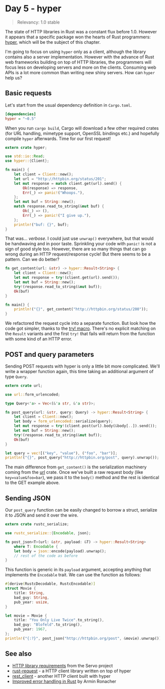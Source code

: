 # Day 5 - hyper

> Relevancy: 1.0 stable

The state of HTTP libraries in Rust was a constant flux before 1.0. However it appears that a specific package won the hearts of Rust programmers: [hyper](https://crates.io/crates/hyper), which will be the subject of this chapter.

I'm going to focus on using `hyper` only as a client, although the library contains also a server implementation. However with the advance of Rust web frameworks building on top of HTTP libraries, the programmers will focus less on developing servers and more on the clients. Consuming web APIs is a lot more common than writing new shiny servers. How can `hyper` help us?

Basic requests
--------------

Let's start from the usual dependency definition in `Cargo.toml`.

```ini
[dependencies]
hyper = "~0.5"
```

When you run `cargo build`, Cargo will download a few other required crates (for URL handling, mimetype support, OpenSSL bindings etc.) and hopefully compile `hyper` afterwards. Time for our first request!

```rust
extern crate hyper;

use std::io::Read;
use hyper::{Client};

fn main() {
    let client = Client::new();
    let url = "http://httpbin.org/status/201";
    let mut response = match client.get(url).send() {
        Ok(response) => response,
        Err(_) => panic!("Whoops."),
    };
    let mut buf = String::new();
    match response.read_to_string(&mut buf) {
        Ok(_) => (),
        Err(_) => panic!("I give up."),
    };
    println!("buf: {}", buf);
}
```

That was... *verbose*. I could just use `unwrap()` everywhere, but that would be handwaving and in poor taste. Sprinkling your code with `panic!` is not a sign of good style too. However, there are so many things that can go wrong during an HTTP request/response cycle! But there seems to be a pattern. Can we do better?

```rust
fn get_content(url: &str) -> hyper::Result<String> {
    let client = Client::new();
    let mut response = try!(client.get(url).send());
    let mut buf = String::new();
    try!(response.read_to_string(&mut buf));
    Ok(buf)
}

fn main() {
    println!("{}", get_content("http://httpbin.org/status/200"));
}
```

We refactored the request cycle into a separate function. But look how the code got simpler, thanks to the [try! macro](http://doc.rust-lang.org/std/result/#the-try!-macro). There's no explicit matching on the `Result` variants and the first `try!` that fails will return from the function with some kind of an HTTP error.

POST and query parameters
-------------------------

Sending POST requests with hyper is only a little bit more complicated. We'll write a wrapper function again, this time taking an additional argument of type `Query`.

```rust
extern crate url;

use url::form_urlencoded;

type Query<'a> = Vec<(&'a str, &'a str)>;

fn post_query(url: &str, query: Query) -> hyper::Result<String> {
    let client = Client::new();
    let body = form_urlencoded::serialize(query);
    let mut response = try!(client.post(url).body(&body[..]).send());
    let mut buf = String::new();
    try!(response.read_to_string(&mut buf));
    Ok(buf)
}

let query = vec![("key", "value"), ("foo", "bar")];
println!("{}", post_query("http://httpbin.org/post", query).unwrap());
```

The main difference from `get_content()` is the serialization machinery coming from the [url](https://crates.io/crates/url) crate. Once we've built a raw request body (like `key=value&foo=bar`), we pass it to the `body()` method and the rest is identical to the GET example above.

Sending JSON
------------

Our `post_query` function can be easily changed to borrow a struct, serialize it to JSON and send it over the wire.

```rust
extern crate rustc_serialize;

use rustc_serialize::{Encodable, json};

fn post_json<T>(url: &str, payload: &T) -> hyper::Result<String>
    where T: Encodable {
    let body = json::encode(payload).unwrap();
    // rest of the code as before
}
```

This function is generic in its `payload` argument, accepting anything that implements the `Encodable` trait. We can use the function as follows:

```rust
#[derive(RustcDecodable, RustcEncodable)]
struct Movie {
    title: String,
    bad_guy: String,
    pub_year: usize,
}

let movie = Movie {
    title: "You Only Live Twice".to_string(),
    bad_guy: "Blofeld".to_string(),
    pub_year: 1967,
};
println!("{:?}", post_json("http://httpbin.org/post", &movie).unwrap());
```

See also
--------

* [HTTP library requirements](https://github.com/servo/servo/wiki/HTTP-library-requirements) from the Servo project
* [rust-request](https://github.com/jgillich/rust-request) - a HTTP client library written on top of hyper
* [rest_client](https://github.com/gtolle/rest_client) - another HTTP client built with hyper
* [Improved error handling in Rust](http://lucumr.pocoo.org/2014/11/6/error-handling-in-rust/) by Armin Ronacher

